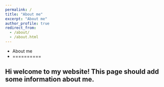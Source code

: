 ```yaml
---
permalink: /
title: "About me"
excerpt: "About me"
author_profile: true
redirect_from: 
  - /about/
  - /about.html
---
```

- About me
- ==========

Hi welcome to my website!
This page should add some information about me.
-----
